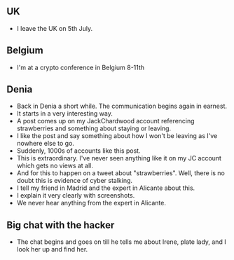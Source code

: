 ## UK

- I leave the UK on 5th July.

## Belgium

- I'm at a crypto conference in Belgium 8-11th

## Denia

- Back in Denia a short while. The communication begins again in earnest.
- It starts in a very interesting way.
- A post comes up on my JackChardwood account referencing strawberries and something about staying or leaving.
- I like the post and say something about how I won't be leaving as I've nowhere else to go.
- Suddenly, 1000s of accounts like this post.
- This is extraordinary. I've never seen anything like it on my JC account which gets no views at all.
- And for this to happen on a tweet about "strawberries". Well, there is no doubt this is evidence of cyber stalking.
- I tell my friend in Madrid and the expert in Alicante about this.
- I explain it very clearly with screenshots.
- We never hear anything from the expert in Alicante.

## Big chat with the hacker

- The chat begins and goes on till he tells me about Irene, plate lady, and I look her up and find her.